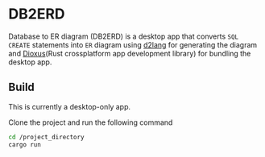 # DB2ERD
Database to ER diagram (DB2ERD) is a desktop app that converts `SQL CREATE` statements into `ER` diagram using [d2lang](https://d2lang.com/tour/sql-tables/) for generating the diagram and [Dioxus](https://dioxuslabs.com)(Rust crossplatform app development library) for bundling the desktop app.

## Build
This is currently a desktop-only app.

Clone the project and run the following command
```bash
cd /project_directory
cargo run
```